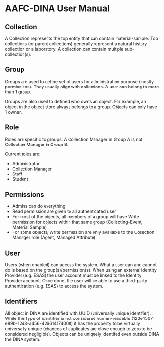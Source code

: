 # AAFC-DINA User Manual

## Collection

A Collection represents the top entity that can contain material-sample. Top collections (or parent collections) generally represent a natural history collection or a laboratory. A collection can contain multiple sub-collection(s).

## Group

Groups are used to define set of users for administration purpose (mostly permissions). They usually align with collections.
A user can belong to more than 1 group.

Groups are also used to defined who owns an object. For example, an object in the object store always belongs to a group.
Objects can only have 1 owner.

## Role

Roles are specific to groups. A Collection Manager in Group A is not Collection Manager in Group B.

Current roles are:

* Administrator
* Collection Manager
* Staff
* Student

## Permissions

* Admins can do everything
* Read permission are given to all authenticated user
* For most of the objects, all members of a group will have Write permission for objects within that same group (Collecting-Event, Material Sample)
* For some objects, Write permission are only available to the Collection Manager role (Agent, Managed Attribute)

## User

Users (when enabled) can access the system. What a user can and cannot do is based on the group(s)/permission(s). When using an external Identity Provider (e.g. ESAS) the user account must be linked to the Identity Provider account. Once done, the user will be able to use a third-party authentication (e.g. ESAS) to access the system.

## Identifiers

All object in DINA are identified with UUID (universally unique identifier). While this type of identifier is not considered human-readable (123e4567-e89b-12d3-a456-426614174000) it has the property to be virtually universally unique (chances of duplicates are close enough to zero to be considered negligible). Objects can be uniquely identifed even outside DINA the DINA system.
